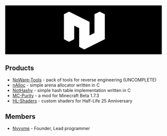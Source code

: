 <p align="center"><img alt="NoWare Development logo" src="https://raw.githubusercontent.com/NoWare-Development/.github/main/profile/noware_anim.gif"></p>

## Products
* [NoWare-Tools](https://github.com/NoWare-Development/noware-tools) - pack of tools for reverse engineering (UNCOMPLETE)
* [nAlloc](https://github.com/NoWare-Development/nalloc) - simple arena allocator written in C
* [NotHashy](https://github.com/NoWare-Development/nothashy) - simple hash table implementation written in C
* [MC-Purity](https://github.com/NoWare-Development/mc-purity) - a mod for Minecraft Beta 1.7.3
* [HL-Shaders](https://github.com/NoWare-Development/hl-shaders) - custom shaders for Half-Life 25 Anniversary

## Members
* [Nyvyme](https://github.com/Nyvyme) - Founder, Lead programmer
